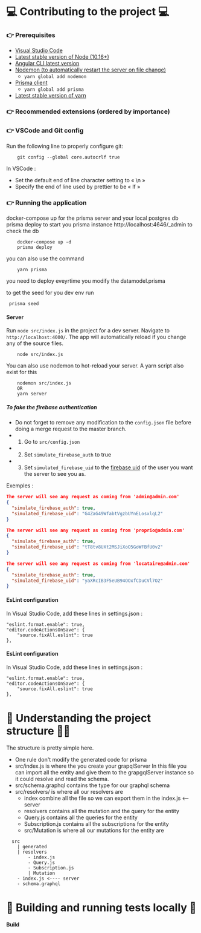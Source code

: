 # 💻 Contributing to the project 💻
### 👉 Prerequisites 
- [Visual Studio Code](https://code.visualstudio.com/)
- [Latest stable version of Node (10.16+)](https://nodejs.org/en/)
- [Angular CLI latest version](https://angular.io/guide/setup-local)
- [Nodemon (to automatically restart the server on file change)](https://www.npmjs.com/package/nodemon)
  - `yarn global add nodemon`
- [Prisma client](https://www.npmjs.com/package/prisma)
  - `yarn global add prisma`
- [Latest stable version of yarn](https://legacy.yarnpkg.com/en/)

### 👉 Recommended extensions (ordered by importance)

### 👉 VSCode and Git config
Run the following line to properly configure git:
```shell
    git config --global core.autocrlf true
```

In VSCode :
- Set the default end of line character setting to « \n »
- Specify the end of line used by prettier to be « lf »

### 👉 Running the application

docker-compose up for the prisma server and your local postgres db
prisma deploy to start you prisma instance http://localhost:4646/_admin to check the db 

```shell
    docker-compose up -d 
    prisma deploy 
```
you can also use the command
```shell
    yarn prisma
```
you need to deploy eveyrtime you modify the datamodel.prisma

to get the seed for you dev env run
```
 prisma seed
```

#### Server 

Run `node src/index.js`  in the project for a dev server. Navigate to `http://localhost:4000/`. The app will automatically reload if you change any of the source files.

```shell
    node src/index.js
```
You can also use nodemon to hot-reload your server. A yarn script also exist for this
```shell
    nodemon src/index.js
    OR
    yarn server
```

##### To fake the firebase authentication
- Do not forget to remove any modification to the `config.json` file before doing a merge request to the master branch.
- 1. Go to `src/config.json`
- 2. Set `simulate_firebase_auth` to true
- 3. Set `simulated_firebase_uid` to the [firebase uid](https://console.firebase.google.com/u/0/project/roommate-93dcd/authentication/users) of the user you want the server to see you as.

Exemples :
```json
The server will see any request as coming from 'admin@admin.com'
{
  "simulate_firebase_auth": true,
  "simulated_firebase_uid": "G4ZaG49WfabtVgzbUYnELosxlqL2"
}
```
```json
The server will see any request as coming from 'proprio@admin.com'
{
  "simulate_firebase_auth": true,
  "simulated_firebase_uid": "tT8tv8UXt2MSJiXoO5GoWFBfU0v2"
}
```
```json
The server will see any request as coming from 'locataire@admin.com'
{
  "simulate_firebase_auth": true,
  "simulated_firebase_uid": "yaXRcIB3F5eUB94OOxfCDuCVl7O2"
}
```

#### EsLint configuration

In Visual Studio Code, add these lines in settings.json :

    "eslint.format.enable": true,
    "editor.codeActionsOnSave": {
        "source.fixAll.eslint": true
    },

#### EsLint configuration

In Visual Studio Code, add these lines in settings.json :

    "eslint.format.enable": true,
    "editor.codeActionsOnSave": {
        "source.fixAll.eslint": true
    },

# 📖 Understanding the project structure 🤔💡
The structure is pretty simple here. 
- One rule don't modify the generated code for prisma 
- src/index.js is where the you create your grapqlServer
  In this file you can import all the entity and give them to the grapgqlServer instance 
  so it could resolve and read the schema.
- src/schema.graphql contains the type for our graphql schema
- src/resolvers/ is where all our resolvers are
  - index combine all the file so we can export them in the index.js <-- server
  - resolvers contains all the mutation and the query for the entity
  - Query.js contains all the queries for the entity
  - Subscription.js contains all the subscriptions for the entity
  - src/Mutation is where all our mutations for the entity are
  
```shell
  src
    | generated
    | resolvers
        - index.js
        - Query.js
        - Subscription.js
        | Mutation
    - index.js <---- server
    - schema.graphql
```

# 🧪 Building and running tests locally 🧪
#### Build


